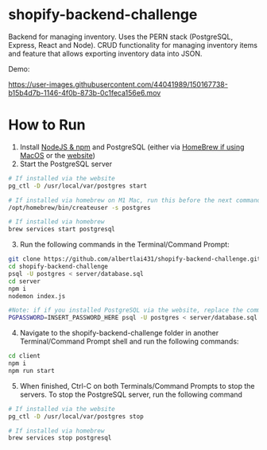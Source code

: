 # shopify-backend-challenge

Backend for managing inventory. Uses the PERN stack (PostgreSQL, Express, React and Node). CRUD functionality for managing inventory items and feature that allows exporting inventory data into JSON.

Demo:

https://user-images.githubusercontent.com/44041989/150167738-b15b4d7b-1146-4f0b-873b-0c1feca156e6.mov

# How to Run

1. Install [NodeJS & npm](https://nodejs.org/en/) and PostgreSQL (either via [HomeBrew if using MacOS](https://formulae.brew.sh/formula/postgresql) or the [website](https://www.postgresql.org/download/))
2. Start the PostgreSQL server

```bash
# If installed via the website
pg_ctl -D /usr/local/var/postgres start

# If installed via homebrew on M1 Mac, run this before the next command
/opt/homebrew/bin/createuser -s postgres

# If installed via homebrew
brew services start postgresql
```

3. Run the following commands in the Terminal/Command Prompt:

```bash
git clone https://github.com/albertlai431/shopify-backend-challenge.git
cd shopify-backend-challenge
psql -U postgres < server/database.sql
cd server
npm i
nodemon index.js

#Note: if if you installed PostgreSQL via the website, replace the command beginning with "psql" with:
PGPASSWORD=INSERT_PASSWORD_HERE psql -U postgres < server/database.sql
```

4. Navigate to the shopify-backend-challenge folder in another Terminal/Command Prompt shell and run the following commands:

```bash
cd client
npm i
npm run start
```

5. When finished, Ctrl-C on both Terminals/Command Prompts to stop the servers. To stop the PostgreSQL server, run the following command
```bash
# If installed via the website
pg_ctl -D /usr/local/var/postgres stop

# If installed via homebrew
brew services stop postgresql
```
